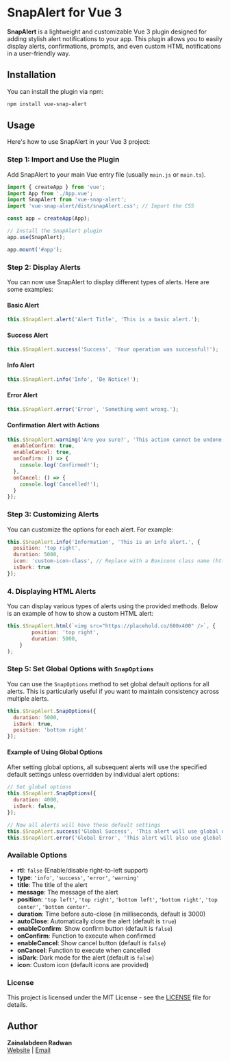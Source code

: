 # SnapAlert for Vue 3

**SnapAlert** is a lightweight and customizable Vue 3 plugin designed for adding stylish alert notifications to your app. This plugin allows you to easily display alerts, confirmations, prompts, and even custom HTML notifications in a user-friendly way.



## Installation

You can install the plugin via npm:

```bash
npm install vue-snap-alert
```

## Usage

Here's how to use SnapAlert in your Vue 3 project:

### Step 1: Import and Use the Plugin

Add SnapAlert to your main Vue entry file (usually `main.js` or `main.ts`).

```javascript
import { createApp } from 'vue';
import App from './App.vue';
import SnapAlert from 'vue-snap-alert';
import 'vue-snap-alert/dist/snapAlert.css'; // Import the CSS

const app = createApp(App);

// Install the SnapAlert plugin
app.use(SnapAlert);

app.mount('#app');
```

### Step 2: Display Alerts

You can now use SnapAlert to display different types of alerts. Here are some examples:

#### Basic Alert

```javascript
this.$SnapAlert.alert('Alert Title', 'This is a basic alert.');
```

#### Success Alert

```javascript
this.$SnapAlert.success('Success', 'Your operation was successful!');
```

#### Info Alert

```javascript
this.$SnapAlert.info('Info', 'Be Notice!');
```


#### Error Alert

```javascript
this.$SnapAlert.error('Error', 'Something went wrong.');
```

#### Confirmation Alert with Actions

```javascript
this.$SnapAlert.warning('Are you sure?', 'This action cannot be undone.', {
  enableConfirm: true,
  enableCancel: true,
  onConfirm: () => {
    console.log('Confirmed!');
  },
  onCancel: () => {
    console.log('Cancelled!');
  }
});
```

### Step 3: Customizing Alerts

You can customize the options for each alert. For example:

```javascript
this.$SnapAlert.info('Information', 'This is an info alert.', {
  position: 'top right',
  duration: 5000,
  icon: 'custom-icon-class', // Replace with a Boxicons class name (https://boxicons.com)
  isDark: true
});
```

### 4. Displaying HTML Alerts

You can display various types of alerts using the provided methods. Below is an example of how to show a custom HTML alert:

```javascript
this.$SnapAlert.html(`<img src="https://placehold.co/600x400" />`, {
        position: 'top right',
        duration: 5000,
    }
);
```


### Step 5: Set Global Options with `SnapOptions`

You can use the `SnapOptions` method to set global default options for all alerts. This is particularly useful if you want to maintain consistency across multiple alerts.

```javascript
this.$SnapAlert.SnapOptions({
  duration: 5000,
  isDark: true,
  position: 'bottom right'
});
```

#### Example of Using Global Options

After setting global options, all subsequent alerts will use the specified default settings unless overridden by individual alert options:

```javascript
// Set global options
this.$SnapAlert.SnapOptions({
  duration: 4000,
  isDark: false,
});

// Now all alerts will have these default settings
this.$SnapAlert.success('Global Success', 'This alert will use global options.');
this.$SnapAlert.error('Global Error', 'This alert will also use global options.');
```

### Available Options

- **rtl**: `false` (Enable/disable right-to-left support)
- **type**: `'info'`, `'success'`, `'error'`, `'warning'`
- **title**: The title of the alert
- **message**: The message of the alert
- **position**: `'top left'`, `'top right'`, `'bottom left'`, `'bottom right'`, `'top center'`, `'bottom center'`.
- **duration**: Time before auto-close (in milliseconds, default is 3000)
- **autoClose**: Automatically close the alert (default is `true`)
- **enableConfirm**: Show confirm button (default is `false`)
- **onConfirm**: Function to execute when confirmed
- **enableCancel**: Show cancel button (default is `false`)
- **onCancel**: Function to execute when cancelled
- **isDark**: Dark mode for the alert (default is `false`)
- **icon**: Custom icon (default icons are provided)

### License

This project is licensed under the MIT License - see the [LICENSE](LICENSE) file for details.

## Author

**Zainalabdeen Radwan**  
[Website](https://picker.sd) | [Email](mailto:zain@picker.sd)